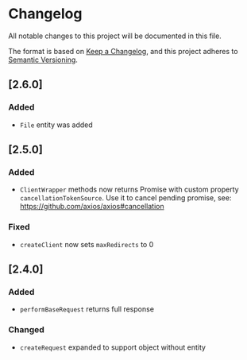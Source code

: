 # Changelog
All notable changes to this project will be documented in this file.

The format is based on [Keep a Changelog](https://keepachangelog.com/en/1.0.0/),
and this project adheres to [Semantic Versioning](https://semver.org/spec/v2.0.0.html).

## [2.6.0]
### Added
- `File` entity was added

## [2.5.0]
### Added
- `ClientWrapper` methods now returns Promise with custom property `cancellationTokenSource`. Use it to cancel pending promise, see: https://github.com/axios/axios#cancellation

### Fixed
- `createClient` now sets `maxRedirects` to 0

## [2.4.0]
### Added
- `performBaseRequest` returns full response

### Changed
- `createRequest` expanded to support object without entity
